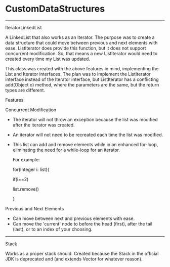 # CustomDataStructures

----
IteratorLinkedList

A LinkedList that also works as an Iterator. The purpose was to create a data structure that could move between previous and next elements with ease. ListIterator does provide this function, but it does not support concurrent modification. So, that means a new ListIterator would need to created every time my List was updated. 

This class was created with the above features in mind, implementing the List and Iterator interfaces. The plan was to implement the ListIterator interface instead of the Iterator interface, but ListIterator has a conflicting add(Object o) method, where the parameters are the same, but the return types are different.

Features:

Concurrent Modification
  - The iterator will not throw an exception because the list was modified after the iterator was created.
  - An iterator will not need to be recreated each time the list was modified.
  - This list can add and remove elements while in an enhanced for-loop, eliminating the need for a while-loop for an iterator.
  
    For example:
    
    for(Integer i: list){
    
     if(i==2)
     
       list.remove()
       
     }
  
Previous and Next Elements
  - Can move between next and previous elements with ease.
  - Can move the 'current' node to before the head (first), after the tail (last), or to an index of your choosing.

----

Stack

Works as a proper stack should. Created because the Stack in the official JDK is deprecated and (and extends Vector for whatever reason).
